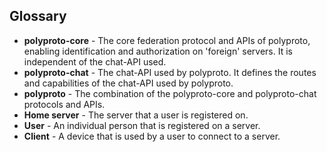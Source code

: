 ## Glossary

- **polyproto-core** - The core federation protocol and APIs of polyproto, enabling identification and authorization on 'foreign' servers. It is independent of the chat-API used.
- **polyproto-chat** - The chat-API used by polyproto. It defines the routes and capabilities of the chat-API used by polyproto.
- **polyproto** - The combination of the polyproto-core and polyproto-chat protocols and APIs.
- **Home server** - The server that a user is registered on.
- **User** - An individual person that is registered on a server.
- **Client** - A device that is used by a user to connect to a server.